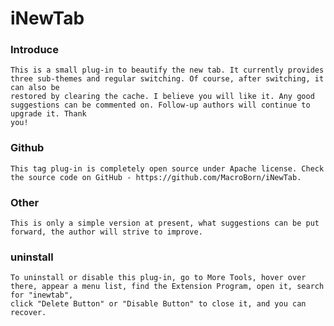 # iNewTab

### Introduce
	This is a small plug-in to beautify the new tab. It currently provides three sub-themes and regular switching. Of course, after switching, it can also be 
	restored by clearing the cache. I believe you will like it. Any good suggestions can be commented on. Follow-up authors will continue to upgrade it. Thank 
	you!
### Github
	This tag plug-in is completely open source under Apache license. Check the source code on GitHub - https://github.com/MacroBorn/iNewTab.
### Other
	This is only a simple version at present, what suggestions can be put forward, the author will strive to improve.
### uninstall
	To uninstall or disable this plug-in, go to More Tools, hover over there, appear a menu list, find the Extension Program, open it, search for "inewtab", 
	click "Delete Button" or "Disable Button" to close it, and you can recover.